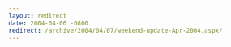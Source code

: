 ```yaml
---
layout: redirect
date: 2004-04-06 -0800
redirect: /archive/2004/04/07/weekend-update-Apr-2004.aspx/
---
```

